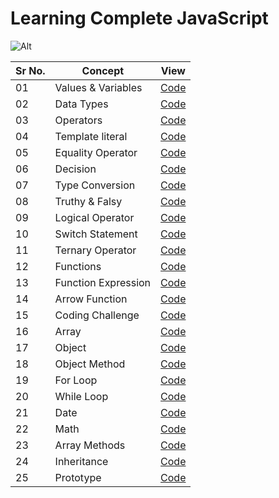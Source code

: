 # Learning Complete JavaScript

![Alt](https://img.shields.io/badge/-JavaScript-brightgreen)

| Sr No. | Concept             | View                             |
| ------ | ------------------- | -------------------------------- |
| 01     | Values & Variables  | [Code](./Values_Variable.js)     |
| 02     | Data Types          | [Code](./Data_Types.js)          |
| 03     | Operators           | [Code](./Operator.js)            |
| 04     | Template literal    | [Code](./template_literal.js)    |
| 05     | Equality Operator   | [Code](./Equality_operator.js)   |
| 06     | Decision            | [Code](./Decision.js)            |
| 07     | Type Conversion     | [Code](./Type_Conversion.js)     |
| 08     | Truthy & Falsy      | [Code](./Truthy_Falsy.js)        |
| 09     | Logical Operator    | [Code](./Logical_operator.js)    |
| 10     | Switch Statement    | [Code](./Switch_statement.js)    |
| 11     | Ternary Operator    | [Code](./Ternary_operator.js)    |
| 12     | Functions           | [Code](./functions.js)           |
| 13     | Function Expression | [Code](./function_expression.js) |
| 14     | Arrow Function      | [Code](./arrow_function.js)      |
| 15     | Coding Challenge    | [Code](./Coding_challenege.js)   |
| 16     | Array               | [Code](./Array.js)               |
| 17     | Object              | [Code](./Objects.js)             |
| 18     | Object Method       | [Code](./Objects_method.js)      |
| 19     | For Loop            | [Code](./for_loop.js)            |
| 20     | While Loop          | [Code](./while_loop.js)          |
| 21     | Date                | [Code](./date.js)                |
| 22     | Math                | [Code](./math.js)                |
| 23     | Array Methods       | [Code](./Array_Methods.js)       |
| 24     | Inheritance         | [Code](./inheritance.js)         |
| 25     | Prototype           | [Code](./prototype.js)           |
